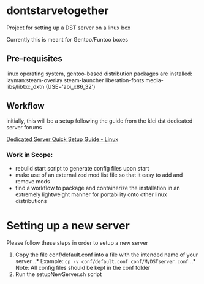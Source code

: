 # dontstarvetogether
Project for setting up a DST server on a linux box

Currently this is meant for Gentoo/Funtoo boxes

## Pre-requisites
linux operating system, gentoo-based distribution
packages are installed:
    layman:steam-overlay
    steam-launcher
    liberation-fonts
    media-libs/libtxc_dxtn (USE='abi_x86_32')

## Workflow
initially, this will be a setup following the guide from the klei dst dedicated server forums

[Dedicated Server Quick Setup Guide - Linux](https://forums.kleientertainment.com/topic/64441-dedicated-server-quick-setup-guide-linux/)

### Work in Scope:
* rebuild start script to generate config files upon start
* make use of an externalized mod list file so that it easy to add and remove mods
* find a workflow to package and containerize the installation in an extremely lightweight manner for portability onto other linux distributions


# Setting up a new server
Please follow these steps in order to setup a new server
1. Copy the file conf/default.conf into a file with the intended name of your server
..* Example: 
```cp -v conf/default.conf conf/MyDSTserver.conf```
..* Note: All config files should be kept in the conf folder
2. Run the setupNewServer.sh script
